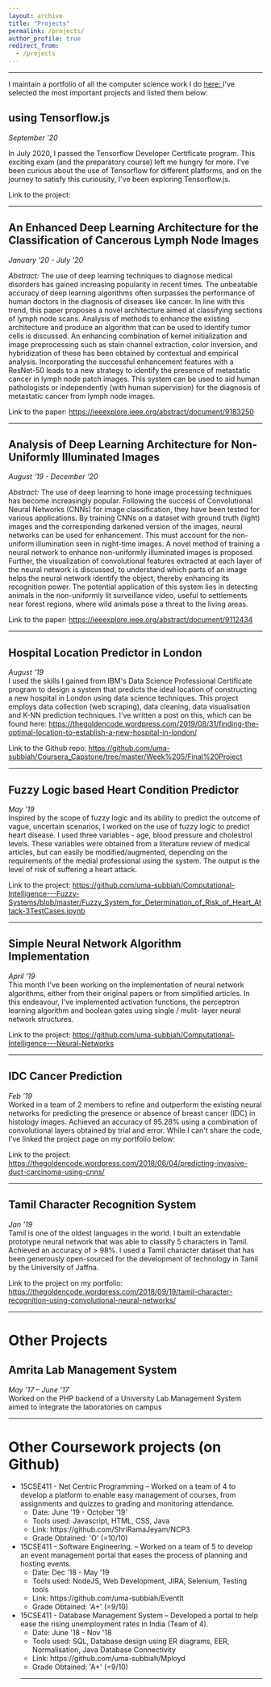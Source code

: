 ```yaml
---
layout: archive
title: "Projects"
permalink: /projects/
author_profile: true
redirect_from:
  - /projects
---
```

<hr>

I maintain a portfolio of all the computer science work I do [here: ](https://thegoldencode.wordpress.com)
I've selected the most important projects and listed them below:


##  using Tensorflow.js
_September '20_
<br>

In July 2020, I passed the Tensorflow Developer Certificate program. This exciting exam (and the preparatory course) left me hungry for more. I've been curious about the use of Tensorflow for different platforms, and on the journey to satisfy this curiousity, I've been exploring Tensorflow.js.

Link to the project:

<hr>

## An Enhanced Deep Learning Architecture for the Classification of Cancerous Lymph Node Images
_January '20 - July '20_
<br>

*Abstract:* The use of deep learning techniques to diagnose medical disorders has gained increasing popularity in recent times. The unbeatable accuracy of deep learning algorithms often surpasses the performance of human doctors in the diagnosis of diseases like cancer. In line with this trend, this paper proposes a novel architecture aimed at classifying sections of lymph node scans. Analysis of methods to enhance the existing architecture and produce an algorithm that can be used to identify tumor cells is discussed. An enhancing combination of kernel initialization and image preprocessing such as stain channel extraction, color inversion, and hybridization of these has been obtained by contextual and empirical analysis. Incorporating the successful enhancement features with a ResNet-50 leads to a new strategy to identify the presence of metastatic cancer in lymph node patch images. This system can be used to aid human pathologists or independently (with human supervision) for the diagnosis of metastatic cancer from lymph node images.

Link to the paper: https://ieeexplore.ieee.org/abstract/document/9183250

<hr>

## Analysis of Deep Learning Architecture for Non-Uniformly Illuminated Images

_August '19 - December '20_
<br>

*Abstract:* The use of deep learning to hone image processing techniques has become increasingly popular. Following the success of Convolutional Neural Networks (CNNs) for image classification, they have been tested for various applications. By training CNNs on a dataset with ground truth (light) images and the corresponding darkened version of the images, neural networks can be used for enhancement. This must account for the non-uniform illumination seen in night-time images. A novel method of training a neural network to enhance non-uniformly illuminated images is proposed. Further, the visualization of convolutional features extracted at each layer of the neural network is discussed, to understand which parts of an image helps the neural network identify the object, thereby enhancing its recognition power. The potential application of this system lies in detecting animals in the non-uniformly lit surveillance video, useful to settlements near forest regions, where wild animals pose a threat to the living areas.

Link to the paper: https://ieeexplore.ieee.org/abstract/document/9112434

<hr>


## Hospital Location Predictor in London
_August '19_
<br>
I used the skills I gained from IBM's Data Science Professional Certificate program to design a system that predicts the ideal location of constructing a new hospital in London using data science techniques. This project employs data collection (web scraping), data cleaning, data visualisation and K-NN prediction techniques. I've written a post on this, which can be found here: https://thegoldencode.wordpress.com/2019/08/31/finding-the-optimal-location-to-establish-a-new-hospital-in-london/

Link to the Github repo: https://github.com/uma-subbiah/Coursera_Capstone/tree/master/Week%205/Final%20Project

<hr>


## Fuzzy Logic based Heart Condition Predictor
_May '19_
<br>
Inspired by the scope of fuzzy logic and its ability to predict the outcome of vague, uncertain scenarios, I worked on the use of fuzzy logic to predict heart disease. I used three variables - age, blood pressure and cholestrol levels. These variables were obtained from a literature review of medical articles, but can easily be modified/augmented, depending on the requirements of the medial professional using the system. The output is the level of risk of suffering a heart attack.

Link to the project: https://github.com/uma-subbiah/Computational-Intelligence---Fuzzy-Systems/blob/master/Fuzzy_System_for_Determination_of_Risk_of_Heart_Attack-3TestCases.ipynb

<hr>

## Simple Neural Network Algorithm Implementation
_April '19_
<br>
This month I've been working on the implementation of neural network algorithms, either from their original papers or from simplified articles. In this endeavour, I've implemented activation functions, the perceptron learning algorithm and boolean gates using single / mulit- layer neural network structures.

Link to the project: https://github.com/uma-subbiah/Computational-Intelligence---Neural-Networks

<hr>



## IDC Cancer Prediction
_Feb ’19_
<br>
Worked in a team of 2 members to refine and outperform the existing neural networks for predicting the presence or absence of breast cancer (IDC) in histology images. Achieved an accuracy of 95.28% using a combination of convolutional layers obtained by trial and error. While I can't share the code, I've linked the project page on my portfolio below:

Link to the project: https://thegoldencode.wordpress.com/2018/06/04/predicting-invasive-duct-carcinoma-using-cnns/

<hr>

## Tamil Character Recognition System
_Jan '19_
<br>
Tamil is one of the oldest languages in the world. I built an extendable prototype neural network that was able to classify 5 characters in Tamil. Achieved an accuracy of > 98%. I used a Tamil character dataset that has been generously open-sourced for the development of technology in Tamil by the University of Jaffna.

Link to the project on my portfolio: https://thegoldencode.wordpress.com/2018/09/19/tamil-character-recognition-using-convolutional-neural-networks/

<hr>

# Other Projects

## Amrita Lab Management System
_May ’17 – June ’17_
<br>
Worked on the PHP backend of a University Lab Management System aimed to integrate the laboratories on campus

<hr>

# Other Coursework projects (on Github)
<ul>
<li> 15CSE411 - Net Centric Programming – Worked on a team of 4 to develop a platform to enable easy management of courses, from assignments and quizzes to grading and monitoring attendance.
<ul>
<li> Date: June '19 - October '19'</li>
<li> Tools used: Javascript, HTML, CSS, Java</li>
<li> Link: https://github.com/ShriRamaJeyam/NCP3 </li>
<li> Grade Obtained: 'O' (=10/10) </li>
</ul>

<li> 15CSE411 - Software Engineering. – Worked on a team of 5 to develop an event management portal that eases the process of planning and hosting events.
<ul>
<li> Date: Dec '18 - May '19</li>
<li> Tools used: NodeJS, Web Development, JIRA, Selenium, Testing tools</li>
<li> Link: https://github.com/uma-subbiah/EventIt </li>
<li> Grade Obtained: 'A+' (=9/10) </li>
</ul>

<li> 15CSE411 - Database Management System – Developed a portal to help ease the rising unemployment rates in India (Team of 4).
<ul>
<li> Date: June '18 - Nov '18</li>
<li> Tools used: SQL, Database design using ER diagrams, EER, Normalisation, Java Database Connectivity</li>
<li> Link: https://github.com/uma-subbiah/Mployd </li>
<li> Grade Obtained: 'A+' (=9/10) </li>
</ul>
<hr>
